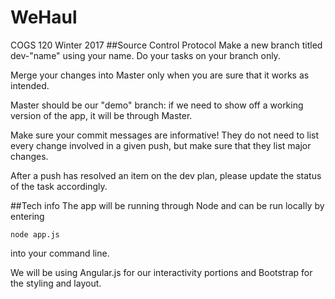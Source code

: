# WeHaul
COGS 120 Winter 2017
##Source Control Protocol
Make a new branch titled dev-"name" using your name. Do your tasks on your branch only.

Merge your changes into Master only when you are sure that it works as intended.

Master should be our "demo" branch: if we need to show off a working version of the app, it will be through Master.

Make sure your commit messages are informative! They do not need to list every change involved in a given push, but make sure that they list major changes.

After a push has resolved an item on the dev plan, please update the status of the task accordingly.

##Tech info
The app will be running through Node and can be run locally by entering

`node app.js`

into your command line.

We will be using Angular.js for our interactivity portions and Bootstrap for the styling and layout.